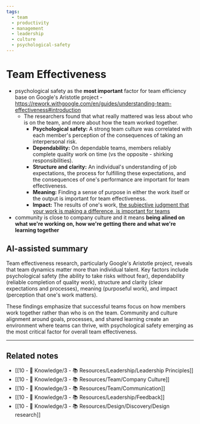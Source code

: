 ```yaml
---
tags:
  - team
  - productivity
  - management
  - leadership
  - culture
  - psychological-safety
---
```


# Team Effectiveness

- psychological safety as the **most important** factor for team efficiency base on Google's Aristotle project - https://rework.withgoogle.com/en/guides/understanding-team-effectiveness#introduction
	- The researchers found that what really mattered was less about who is on the team, and more about how the team worked together.
		- **Psychological safety:** A strong team culture was correlated with each member's perception of the consequences of taking an interpersonal risk.
		- **Dependability:** On dependable teams, members reliably complete quality work on time (vs the opposite - shirking responsibilities).
		- **Structure and clarity:** An individual's understanding of job expectations, the process for fulfilling these expectations, and the consequences of one's performance are important for team effectiveness.
		- **Meaning:** Finding a sense of purpose in either the work itself or the output is important for team effectiveness.
		- **Impact:** The results of one's work, [the subjective judgment that your work is making a difference, is important for teams](http://www.ncbi.nlm.nih.gov/pubmed/18211139)
- community is close to company culture and it means **being alined on what we're working on, how we're getting there and what we're learning together**

## AI-assisted summary

Team effectiveness research, particularly Google's Aristotle project, reveals that team dynamics matter more than individual talent. Key factors include psychological safety (the ability to take risks without fear), dependability (reliable completion of quality work), structure and clarity (clear expectations and processes), meaning (purposeful work), and impact (perception that one's work matters).

These findings emphasize that successful teams focus on how members work together rather than who is on the team. Community and culture alignment around goals, processes, and shared learning create an environment where teams can thrive, with psychological safety emerging as the most critical factor for overall team effectiveness.

---

## Related notes
- [[10 - 🧠 Knowledge/3 - 📚 Resources/Leadership/Leadership Principles]]
- [[10 - 🧠 Knowledge/3 - 📚 Resources/Team/Company Culture]]
- [[10 - 🧠 Knowledge/3 - 📚 Resources/Team/Communication]]
- [[10 - 🧠 Knowledge/3 - 📚 Resources/Leadership/Feedback]]
- [[10 - 🧠 Knowledge/3 - 📚 Resources/Design/Discovery/Design research]]